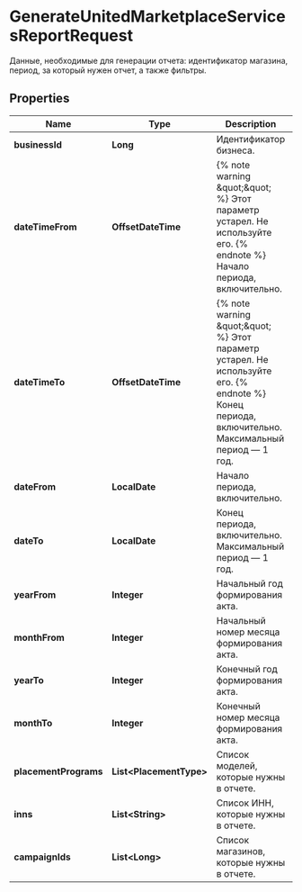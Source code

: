 

# GenerateUnitedMarketplaceServicesReportRequest

Данные, необходимые для генерации отчета: идентификатор магазина, период, за который нужен отчет, а также фильтры. 

## Properties

| Name | Type | Description | Notes |
|------------ | ------------- | ------------- | -------------|
|**businessId** | **Long** | Идентификатор бизнеса. |  |
|**dateTimeFrom** | **OffsetDateTime** | {% note warning \&quot;\&quot; %}  Этот параметр устарел. Не используйте его.  {% endnote %}  Начало периода, включительно.  |  [optional] |
|**dateTimeTo** | **OffsetDateTime** | {% note warning \&quot;\&quot; %}  Этот параметр устарел. Не используйте его.  {% endnote %}  Конец периода, включительно. Максимальный период — 1 год.  |  [optional] |
|**dateFrom** | **LocalDate** | Начало периода, включительно. |  [optional] |
|**dateTo** | **LocalDate** | Конец периода, включительно. Максимальный период — 1 год. |  [optional] |
|**yearFrom** | **Integer** | Начальный год формирования акта. |  [optional] |
|**monthFrom** | **Integer** | Начальный номер месяца формирования акта. |  [optional] |
|**yearTo** | **Integer** | Конечный год формирования акта. |  [optional] |
|**monthTo** | **Integer** | Конечный номер месяца формирования акта. |  [optional] |
|**placementPrograms** | **List&lt;PlacementType&gt;** | Список моделей, которые нужны в отчете.  |  [optional] |
|**inns** | **List&lt;String&gt;** | Список ИНН, которые нужны в отчете. |  [optional] |
|**campaignIds** | **List&lt;Long&gt;** | Список магазинов, которые нужны в отчете. |  [optional] |



